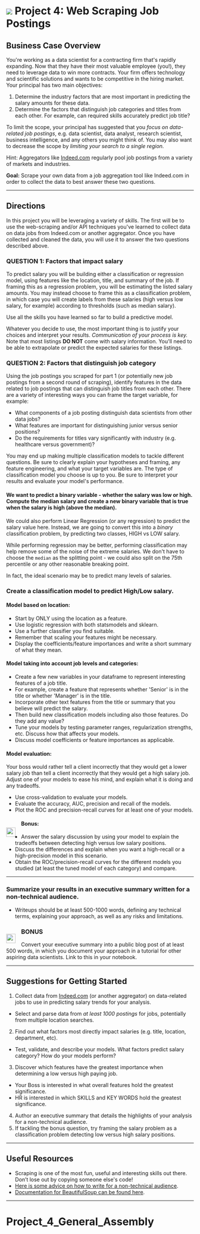# ![](https://ga-dash.s3.amazonaws.com/production/assets/logo-9f88ae6c9c3871690e33280fcf557f33.png) Project 4: Web Scraping Job Postings

## Business Case Overview

You're working as a data scientist for a contracting firm that's rapidly expanding. Now that they have their most valuable employee (you!), they need to leverage data to win more contracts. Your firm offers technology and scientific solutions and wants to be competitive in the hiring market. Your principal has two main objectives:

   1. Determine the industry factors that are most important in predicting the salary amounts for these data.
   2. Determine the factors that distinguish job categories and titles from each other. For example, can required skills accurately predict job title?

To limit the scope, your principal has suggested that you *focus on data-related job postings*, e.g. data scientist, data analyst, research scientist, business intelligence, and any others you might think of. You may also want to decrease the scope by *limiting your search to a single region.*

Hint: Aggregators like [Indeed.com](https://www.indeed.com) regularly pool job postings from a variety of markets and industries.

**Goal:** Scrape your own data from a job aggregation tool like Indeed.com in order to collect the data to best answer these two questions.

---

## Directions

In this project you will be leveraging a variety of skills. The first will be to use the web-scraping and/or API techniques you've learned to collect data on data jobs from Indeed.com or another aggregator. Once you have collected and cleaned the data, you will use it to answer the two questions described above.

### QUESTION 1: Factors that impact salary

To predict salary you will be building either a classification or regression model, using features like the location, title, and summary of the job. If framing this as a regression problem, you will be estimating the listed salary amounts. You may instead choose to frame this as a classification problem, in which case you will create labels from these salaries (high versus low salary, for example) according to thresholds (such as median salary).

Use all the skills you have learned so far to build a predictive model.

Whatever you decide to use, the most important thing is to justify your choices and interpret your results. *Communication of your process is key.* Note that most listings **DO NOT** come with salary information. You'll need to be able to extrapolate or predict the expected salaries for these listings.

### QUESTION 2: Factors that distinguish job category

Using the job postings you scraped for part 1 (or potentially new job postings from a second round of scraping), identify features in the data related to job postings that can distinguish job titles from each other. There are a variety of interesting ways you can frame the target variable, for example:
- What components of a job posting distinguish data scientists from other data jobs?
- What features are important for distinguishing junior versus senior positions?
- Do the requirements for titles vary significantly with industry (e.g. healthcare versus government)?

You may end up making multiple classification models to tackle different questions. Be sure to clearly explain your hypotheses and framing, any feature engineering, and what your target variables are. The type of classification model you choose is up to you. Be sure to interpret your results and evaluate your model's performance.

#### We want to predict a binary variable - whether the salary was low or high. Compute the median salary and create a new binary variable that is true when the salary is high (above the median).

We could also perform Linear Regression (or any regression) to predict the salary value here. Instead, we are going to convert this into a _binary_ classification problem, by predicting two classes, HIGH vs LOW salary.

While performing regression may be better, performing classification may help remove some of the noise of the extreme salaries. We don't have to choose the `median` as the splitting point - we could also split on the 75th percentile or any other reasonable breaking point.

In fact, the ideal scenario may be to predict many levels of salaries.

### Create a classification model to predict High/Low salary. 


#### Model based on location:

- Start by ONLY using the location as a feature. 
- Use logistic regression with both statsmodels and sklearn.
- Use a further classifier you find suitable.
- Remember that scaling your features might be necessary.
- Display the coefficients/feature importances and write a short summary of what they mean.

#### Model taking into account job levels and categories:

- Create a few new variables in your dataframe to represent interesting features of a job title.
- For example, create a feature that represents whether 'Senior' is in the title or whether 'Manager' is in the title. 
- Incorporate other text features from the title or summary that you believe will predict the salary.
- Then build new classification models including also those features. Do they add any value? 
- Tune your models by testing parameter ranges, regularization strengths, etc. Discuss how that affects your models. 
- Discuss model coefficients or feature importances as applicable.

#### Model evaluation:

Your boss would rather tell a client incorrectly that they would get a lower salary job than tell a client incorrectly that they would get a high salary job. Adjust one of your models to ease his mind, and explain what it is doing and any tradeoffs. 


- Use cross-validation to evaluate your models. 
- Evaluate the accuracy, AUC, precision and recall of the models. 
- Plot the ROC and precision-recall curves for at least one of your models.



<img src="http://imgur.com/xDpSobf.png" style="float: left; margin: 25px 15px 0px 0px; height: 25px">

#### Bonus:

- Answer the salary discussion by using your model to explain the tradeoffs between detecting high versus low salary positions. 
- Discuss the differences and explain when you want a high-recall or a high-precision model in this scenario.
- Obtain the ROC/precision-recall curves for the different models you studied (at least the tuned model of each category) and compare.

---


### Summarize your results in an executive summary written for a non-technical audience.
   
- Writeups should be at least 500-1000 words, defining any technical terms, explaining your approach, as well as any risks and limitations.

<img src="http://imgur.com/xDpSobf.png" style="float: left; margin: 25px 15px 0px 0px; height: 25px">

### BONUS

Convert your executive summary into a public blog post of at least 500 words, in which you document your approach in a tutorial for other aspiring data scientists. Link to this in your notebook.


---

## Suggestions for Getting Started

1. Collect data from [Indeed.com](www.indeed.com) (or another aggregator) on data-related jobs to use in predicting salary trends for your analysis.
  - Select and parse data from *at least 1000 postings* for jobs, potentially from multiple location searches.
2. Find out what factors most directly impact salaries (e.g. title, location, department, etc).
  - Test, validate, and describe your models. What factors predict salary category? How do your models perform?
3. Discover which features have the greatest importance when determining a low versus high paying job.
  - Your Boss is interested in what overall features hold the greatest significance.
  - HR is interested in which SKILLS and KEY WORDS hold the greatest significance.   
4. Author an executive summary that details the highlights of your analysis for a non-technical audience.
5. If tackling the bonus question, try framing the salary problem as a classification problem detecting low versus high salary positions.

---

## Useful Resources

- Scraping is one of the most fun, useful and interesting skills out there. Don’t lose out by copying someone else's code!
- [Here is some advice on how to write for a non-technical audience](http://programmers.stackexchange.com/questions/11523/explaining-technical-things-to-non-technical-people).
- [Documentation for BeautifulSoup can be found here](http://www.crummy.com/software/BeautifulSoup/).

---
# Project_4_General_Assembly
